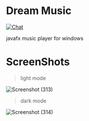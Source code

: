 # Dream Music
[![Chat](https://img.shields.io/badge/chat-on%20discord-7289da)](https://discord.gg/UdSrdWeSQP)

javafx music player for windows

# ScreenShots

> light mode

![Screenshot (313)](https://user-images.githubusercontent.com/84965706/148675769-6190d501-635b-4ab0-af8a-259fc2d05566.png)


> dark mode

![Screenshot (314)](https://user-images.githubusercontent.com/84965706/148675748-550cdd55-e41d-4785-b7e2-b40935447dac.png)
